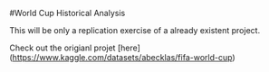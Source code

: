 #World Cup Historical Analysis 

This will be only a replication exercise of a already existent project.

Check out the origianl projet [here] (https://www.kaggle.com/datasets/abecklas/fifa-world-cup)
